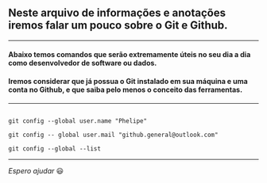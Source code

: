 ## Neste arquivo de informações e anotações iremos falar um pouco sobre o Git e Github. 

---

#### Abaixo temos comandos que serão extremamente úteis no seu dia a dia como desenvolvedor de software ou dados.

#### Iremos considerar que já possua o Git instalado em sua máquina e uma conta no Github, e que saiba pelo menos o conceito das ferramentas.

---

```git

git config --global user.name "Phelipe"

git config -- global user.mail "github.general@outlook.com"

git config --global --list

```

---


_Espero ajudar_ :smiley: